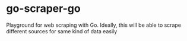 go-scraper-go
=============

Playground for web scraping with Go. Ideally, this will be able to scrape different sources for same kind of data easily
